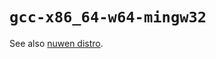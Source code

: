 `gcc-x86_64-w64-mingw32`
==================

See also
[nuwen distro](https://nuwen.net/mingw.html).

